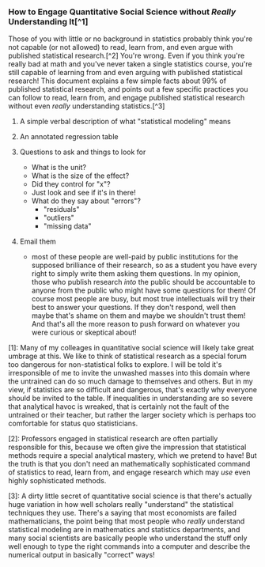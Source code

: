 ### How to Engage Quantitative Social Science without *Really* Understanding It[^1]

Those of you with little or no background in statistics probably think you're not capable (or not allowed) to read, learn from, and even argue with published statistical research.[^2] You're wrong. Even if you think you're really bad at math and you've never taken a single statistics course, you're still capable of learning from and even arguing with published statistical research! This document explains a few simple facts about 99% of published statistical research, and points out a few specific practices you can follow to read, learn from, and engage published statistical research without even *really* understanding statistics.[^3]

1. A simple verbal description of what "statistical modeling" means

2. An annotated regression table

3. Questions to ask and things to look for
    - What is the unit?
    - What is the size of the effect?
    - Did they control for "x"?
    - Just look and see if it's in there!
    - What do they say about "errors"?
        + "residuals"
        + "outliers"
        + "missing data"
4. Email them
    - most of these people are well-paid by public institutions for the supposed brilliance of their research, so as a student you have every right to simply write them asking them questions. In my opinion, those who publish research *into* the public should be accountable to anyone from the public who might have some questions for them! Of course most people are busy, but most true intellectuals will try their best to answer your questions. If they don't respond, well then maybe that's shame on them and maybe we shouldn't trust them! And that's all the more reason to push forward on whatever you were curious or skeptical about!


[1]: Many of my colleages in quantitative social science will likely take great umbrage at this. We like to think of statistical research as a special forum too dangerous for non-statistical folks to explore. I will be told it's irresponsible of me to invite the unwashed masses into this domain where the untrained can do so much damage to themselves and others. But in my view, if statistics are so difficult and dangerous, that's exactly why everyone should be invited to the table. If inequalities in understanding are so severe that analytical havoc is wreaked, that is certainly not the fault of the untrained or their teacher, but rather the larger society which is perhaps too comfortable for status quo statisticians.

[2]: Professors engaged in statistical research are often partially responsible for this, because we often give the impression that statistical methods require a special analytical mastery, which we pretend to have! But the truth is that you don't need an mathematically sophisticated command of statistics to read, learn from, and engage research which may *use* even highly sophisticated methods.

[3]: A dirty little secret of quantitative social science is that there's actually huge variation in how well scholars really "understand" the statistical techniques they use. There's a saying that most economists are failed mathematicians, the point being that most people who *really* understand statistical modeling are in mathematics and statistics departments, and many social scientists are basically people who understand the stuff only well enough to type the right commands into a computer and describe the numerical output in basically "correct" ways!
